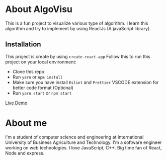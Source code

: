 # About AlgoVisu

This is a fun project to visualize various type of algorithm. I learn this algorithm and try to implement by using ReactJs (A javaScript library).

## Installation

This project is create by using `create-react-app`
Follow this to run this project on your local environment:

- Clone this repo
- Run `yarn` or `npm install`
- Make sure you have install `Eslint` and `Prettier` VSCODE extension for better code format (Optional)
- Run `yarn start` or `npm start`

[Live Demo](https://algo-visu.vercel.app/)

# About me

I'm a student of computer science and engineering at International University of Business Agriculture and Technology. I'm a software engineer working on web technologies. I love JavaScript, C++. Big time fan of React, Node and express.
